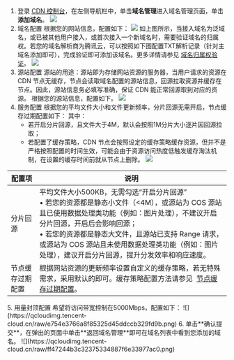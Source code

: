 1. 登录 [CDN 控制台](https://console.cloud.tencent.com/cdn)，在左侧导航栏中，单击**域名管理**进入域名管理页面，单击**添加域名**。
![](https://qcloudimg.tencent-cloud.cn/raw/0087b126c9ab20a9ca88cac1f5b7da2b.png)
2. 域名配置
根据您的网站信息，配置如下：
![](https://qcloudimg.tencent-cloud.cn/raw/4174695327716c620ac6548f4a15b867.png)
如上图所示，当接入域名为泛域名，或已被其他用户接入，或首次接入一个新域名时，需要验证域名的归属权。若您的域名解析商为腾讯云，可以按照如下图配置TXT解析记录（针对主域名添加即可），完成验证即可添加该域名。更多详情请参见 [域名归属权验证](https://cloud.tencent.com/document/product/228/61702)。
![](https://qcloudimg.tencent-cloud.cn/raw/83ac2aa53904274c22c7649f73f37581.png)
3. 源站配置
源站的用途：源站即为存储网站资源的服务器，当用户请求的资源在 CDN 节点无缓存，节点会读取域名配置的源站信息，回源拉取资源并缓存在节点。因此，源站信息务必填写准确，保证 CDN 能正常回源取到对应的资源。
根据您的源站信息，配置如下。
![](https://qcloudimg.tencent-cloud.cn/raw/c7d4c13b20f3a53e0a8e87ab4d3726b3.png)
4. 服务配置
根据您的平均文件大小和文件更新频率，分片回源无需开启，节点缓存过期配置如下：
其中：
	- 若开启分片回源，且文件大于4M，默认会按照1M分片大小逐片因回源拉取；
	- 若配置了缓存策略，CDN 节点会按照设定的缓存策略缓存资源，但并不是严格按照配置的时间生效，可能会由于资源访问热度低触发缓存淘汰机制，在设置的缓存时间前就从节点上删除。
![](https://qcloudimg.tencent-cloud.cn/raw/7b5bd45507691aa7a99025463ed49010.png)
<table>
<thead>
<tr>
<th>配置项</th>
<th>说明</th>
</tr>
</thead>
<tbody><tr>
<td>分片回源</td>
<td>平均文件大小500KB，无需勾选“开启分片回源”<br>• 若您的资源都是静态小文件（&lt;4M），或源站为 COS 源站且已使用数据处理类功能（例如：图片处理），不建议开启分片回源，开启后会影响回源；<br>• 若您的资源都是静态大文件，且源站已支持 Range 请求，或源站为 COS 源站且未使用数据处理类功能（例如：图片处理），建议开启分片回源，提升分发效率和响应速度。</td>
</tr>
<tr>
<td>节点缓存过期配置</td>
<td>根据网站资源的更新频率设置自定义的缓存策略，若无特殊需求，采用默认的即可。缓存策略配置方法请参见&nbsp;  <a href="https://cloud.tencent.com/document/product/228/47672">节点缓存过期配置</a>。</td>
</tr>
</tbody></table>
5. 用量封顶配置
希望将访问带宽控制在5000Mbps，配置如下：
![](https://qcloudimg.tencent-cloud.cn/raw/e754e3766a8f85325d45ddccb329fd9b.png)
6. 单击**确认提交**，在弹出的页面中单击**返回域名管理**即可在域名列表中看到您添加的域名。
![](https://qcloudimg.tencent-cloud.cn/raw/ff47244b3c32375334887f6e33977ac0.png)
